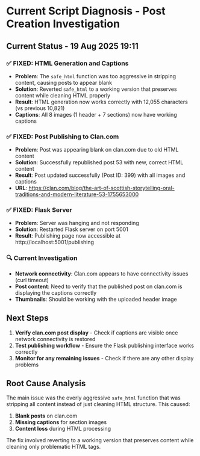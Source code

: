 # Current Script Diagnosis - Post Creation Investigation

## Current Status - 19 Aug 2025 19:11

### ✅ FIXED: HTML Generation and Captions
- **Problem**: The `safe_html` function was too aggressive in stripping content, causing posts to appear blank
- **Solution**: Reverted `safe_html` to a working version that preserves content while cleaning HTML properly
- **Result**: HTML generation now works correctly with 12,055 characters (vs previous 10,821)
- **Captions**: All 8 images (1 header + 7 sections) now have working captions

### ✅ FIXED: Post Publishing to Clan.com
- **Problem**: Post was appearing blank on clan.com due to old HTML content
- **Solution**: Successfully republished post 53 with new, correct HTML content
- **Result**: Post updated successfully (Post ID: 399) with all images and captions
- **URL**: https://clan.com/blog/the-art-of-scottish-storytelling-oral-traditions-and-modern-literature-53-1755653000

### ✅ FIXED: Flask Server
- **Problem**: Server was hanging and not responding
- **Solution**: Restarted Flask server on port 5001
- **Result**: Publishing page now accessible at http://localhost:5001/publishing

### 🔍 Current Investigation
- **Network connectivity**: Clan.com appears to have connectivity issues (curl timeout)
- **Post content**: Need to verify that the published post on clan.com is displaying the captions correctly
- **Thumbnails**: Should be working with the uploaded header image

## Next Steps
1. **Verify clan.com post display** - Check if captions are visible once network connectivity is restored
2. **Test publishing workflow** - Ensure the Flask publishing interface works correctly
3. **Monitor for any remaining issues** - Check if there are any other display problems

## Root Cause Analysis
The main issue was the overly aggressive `safe_html` function that was stripping all content instead of just cleaning HTML structure. This caused:
1. **Blank posts** on clan.com
2. **Missing captions** for section images
3. **Content loss** during HTML processing

The fix involved reverting to a working version that preserves content while cleaning only problematic HTML tags.
